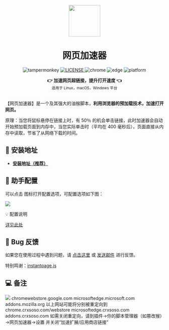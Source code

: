 <p align="center">
  <a href="https://www.youxiaohou.com" title="点击访问">
    <img width="100" height="100" src="https://www.youxiaohou.com/logo.gif">
  </a>
</p>

<h1 align="center">网页加速器</h1>

<p align="center">
  <img src="https://img.shields.io/badge/TamperMonkey-v4.13-brightgreen.svg" alt="tampermonkey">
  <a href="LICENSE">
    <img src="https://img.shields.io/badge/license-AGPLv3.0-lightgrey.svg" alt="LICENSE">
  </a>
  <img src="https://img.shields.io/badge/Chrome-≥76.0-brightgreen.svg" alt="chrome">
  <img src="https://img.shields.io/badge/Edge-≥88.0-brightgreen.svg" alt="edge">
  <img src="https://img.shields.io/badge/Platform-Windows%20%7C%20Mac%20%7C%20Linux-blue.svg" alt="platform">
<div align="center">
  <strong>👉 加速网页超链接，提升打开速度 👈</strong><br>
  <sub>适用于 Linux，macOS，Windows 平台</sub>
</div>
<br>

【网页加速器】是一个及其强大的油猴脚本，**利用浏览器的预加载技术，加速打开网页。**

原理：当您将鼠标悬停在链接上时，有 50％ 的机会单击链接，此时加速器会自动开始预加载页面到内存中，当您实际单击时（平均在 400 毫秒后），页面直接从内存中读取，节省了从网络下载的时间。

## 💽 安装地址

- **[安装地址（推荐）](https://greasyfork.org/zh-CN/scripts/487625-%E7%BD%91%E9%A1%B5%E5%8A%A0%E9%80%9F%E5%99%A8)**


## 🔧 助手配置

可以点击 <Icon name="tm"/> 图标打开配置选项，可配置选项如下图：

![](https://cdn.jsdelivr.net/gh/youxiaohou/img/AWnurhMoXLtF9iJ.png)

💡 配置说明

[详见此处](https://www.youxiaohou.com/tool/install-instantpage.html)

## 🐞 Bug 反馈

如果您在使用过程中遇到问题，请 [点击这里](https://github.com/Gao-Lezhe/instantpage/issues) 或 [发送邮件](mailto:gaolezhe@outlook.com) 进行反馈。

特别鸣谢：[instantpage.js](https://instant.page/)

## 💻 备注
![](https://cdn.jsdelivr.net/gh/youxiaohou/img/cmqN5niG6ER9oZ2.png)
chromewebstore.google.com
microsoftedge.microsoft.com
addons.mozilla.org
以上网站可能将分别被重定向到
chrome.crxsoso.com/webstore
microsoftedge.crxsoso.com
addons.crxsoso.com
如需关闭重定向，请到插件→你的脚本管理器（如篡改猴）→网页加速器→设置 并关闭“加速扩展/应用商店链接”
